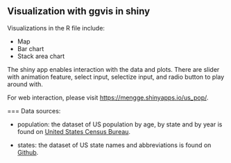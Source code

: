 ## Visualization with ggvis in shiny 

Visualizations in the R file include:
* Map
* Bar chart
* Stack area chart

The shiny app enables interaction with the data and plots. There are slider with animation feature, select input, selectize input, and radio button to play around with. 

For web interaction, please visit https://mengge.shinyapps.io/us_pop/.

===
Data sources:

* population: the dataset of US population by age, by state and by year is found on [United States Census Bureau](https://www.census.gov/population/projections/data/state/projectionsagesex.html).

* states: the dataset of US state names and abbreviations is found on [Github](https://github.com/jasonong/List-of-US-States/blob/master/states.csv).
